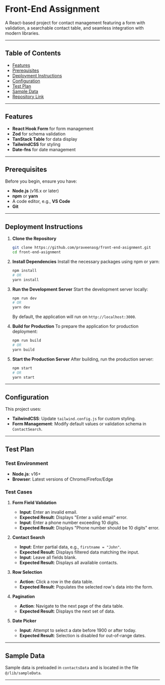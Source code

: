 # Front-End Assignment

A React-based project for contact management featuring a form with validation, a searchable contact table, and seamless integration with modern libraries.

---

## Table of Contents

- [Features](#features)
- [Prerequisites](#prerequisites)
- [Deployment Instructions](#deployment-instructions)
- [Configuration](#configuration)
- [Test Plan](#test-plan)
- [Sample Data](#sample-data)
- [Repository Link](#repository-link)

---

## Features

- **React Hook Form** for form management
- **Zod** for schema validation
- **TanStack Table** for data display
- **TailwindCSS** for styling
- **Date-fns** for date management

---

## Prerequisites

Before you begin, ensure you have:

- **Node.js** (v16.x or later)
- **npm** or **yarn**
- A code editor, e.g., **VS Code**
- **Git**

---

## Deployment Instructions

1. **Clone the Repository**

   ```bash
   git clone https://github.com/praveenasg/front-end-asignment.git
   cd front-end-asignment
   ```

2. **Install Dependencies**
   Install the necessary packages using npm or yarn:

   ```bash
   npm install
   # OR
   yarn install
   ```

3. **Run the Development Server**
   Start the development server locally:

   ```bash
   npm run dev
   # OR
   yarn dev
   ```

   By default, the application will run on `http://localhost:3000`.

4. **Build for Production**
   To prepare the application for production deployment:

   ```bash
   npm run build
   # OR
   yarn build
   ```

5. **Start the Production Server**
   After building, run the production server:
   ```bash
   npm start
   # OR
   yarn start
   ```

---

## Configuration

This project uses:

- **TailwindCSS**: Update `tailwind.config.js` for custom styling.
- **Form Management**: Modify default values or validation schema in `ContactSearch`.

---

## Test Plan

### Test Environment

- **Node.js**: v16+
- **Browser**: Latest versions of Chrome/Firefox/Edge

### Test Cases

1. **Form Field Validation**

   - **Input**: Enter an invalid email.
   - **Expected Result**: Displays "Enter a valid email" error.
   - **Input**: Enter a phone number exceeding 10 digits.
   - **Expected Result**: Displays "Phone number should be 10 digits" error.

2. **Contact Search**

   - **Input**: Enter partial data, e.g., `firstname = "John"`.
   - **Expected Result**: Displays filtered data matching the input.
   - **Input**: Leave all fields blank.
   - **Expected Result**: Displays all available contacts.

3. **Row Selection**

   - **Action**: Click a row in the data table.
   - **Expected Result**: Populates the selected row's data into the form.

4. **Pagination**

   - **Action**: Navigate to the next page of the data table.
   - **Expected Result**: Displays the next set of data.

5. **Date Picker**
   - **Input**: Attempt to select a date before 1900 or after today.
   - **Expected Result**: Selection is disabled for out-of-range dates.

---

## Sample Data

Sample data is preloaded in `contactsData` and is located in the file `@/lib/sampleData`.

---

